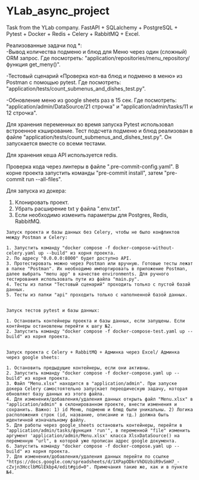 # YLab_async_project
Task from the YLab company. FastAPI + SQLalchemy + PostgreSQL + Pytest + Docker + Redis + Celery + RabbitMQ + Excel.

Реализованные задачи под *:  
-Вывод количества подменю и блюд для Меню через один (сложный) ORM запрос. Где посмотреть: "application/repositories/menu_repository/функция get_meny()".  

-Тестовый сценарий «Проверка кол-ва блюд и подменю в меню» из Postman с помощью pytest. Где посмотреть: "application/tests/count_submenus_and_dishes_test.py".

-Обновление меню из google sheets раз в 15 сек. Где посмотреть: "application/admin/DataSource/21 строчка" и "application/admin/tasks/11 и 12 строчка".

Для хранения переменных во время запуска Pytest использовал встроенное кэширование.
Тест подсчета подменю и блюд реализован в файле "application/tests/count_submenus_and_dishes_test.py". Он запускается вместе со всеми тестами.

Для хранения кеша API используется redis.

Проверка кода через линтеры в файле ".pre-commit-config.yaml". В корне проекта запустить команды "pre-commit install", затем "pre-commit run --all-files".

Для запуска из докера:

  1. Клонировать проект.
  2. Убрать расширение txt у файла ".env.txt".
  3. Если необходимо изменить параметры для Postgres, Redis, RabbitMQ.

    Запуск проекта и базы данных без Celery, чтобы не было конфликтов между Postman и Celery:

    1. Запустить команду "docker compose -f docker-compose-without-celery.yaml up --build" из корня проекта.
    2. По адресу "0.0.0.0:8000" будет доступно API.
    3. Протестировать можно через Postman или вручную. Готовые тесты лежат в папке "Postman". Их необходимо импортировать в приложение Postman, далее выбрать "menu app" в качестве environments. Для ручного тестирования использовать пути из файла "main.py".
    4. Тесты из папки "Тестовый сценарий" проходить только с пустой базай данных.
    5. Тесты из папки "api" проходить только с наполненной базой данных.


    Запуск тестов pytest и базы данных:

    1. Остановить контейнеры проекта и базы данных, если запущены. Если контйнеры остановлены перейти к шагу №2.
    2. Запустить команду "docker compose -f docker-compose-test.yaml up --build" из корня проекта.


    Запуск проекта с Celery + RabbitMQ + Админка через Excel/ Админка через google sheets:

    1. Остановить предыдущие контейнеры, если они активны.
    2. Запустить команду "docker compose -f docker-compose.yaml up --build" из корня проекта.
    3. Файл "Menu.xlsx" находится в "application/admin". При запуске докера Celery самостоятельно запускает переодическую задачу, которая обновляет базу данных из этого файла.
    4. Для изменения/добавления/удаления данных открыть файл "Menu.xlsx" в "application/admin" в склонированном проекте, внести изменения и сохранить. Важно: 1) id Меню, подменю и блюд были уникальны. 2) Логика расположения строк (id, название, описание и тд.) должна быть идентичной изначальному файлу.
    5. Для работы через google_sheets остановить контейнеры, перейти в "application/admin/tasks/функция 'run'", в переменной "file" изменить аргумент 'application/admin/Menu.xlsx' класса XlsxDataSource() на переменную "url", в которой уже прописан адрес google документа.
    6. Запустить команду "docker compose -f docker-compose.yaml up --build" из корня проекта.
    7. Для изменения/добавления/удаления данных перейти по ссылке "https://docs.google.com/spreadsheets/d/1XPapODkrVhDUzbiR9vSmH7_-cZvjn3HcclbMGlEkbp4/edit#gid=0". Примечания такие же, как и в пункте №4.



